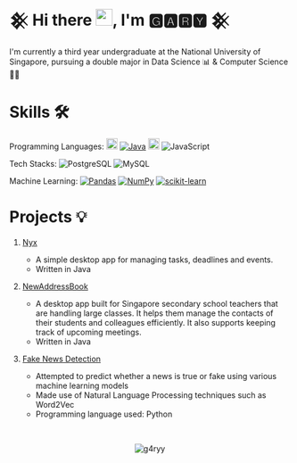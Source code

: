 # 𒆜 Hi there <img src="https://raw.githubusercontent.com/MartinHeinz/MartinHeinz/master/wave.gif" width="30px">, I'm 🅶🅰🆁🆈 𒆜 

I'm currently a third year undergraduate at the National University of Singapore, pursuing a double major in Data Science 📊 & Computer Science 👩‍💻

# Skills 🛠
Programming Languages: 
<img src="https://img.shields.io/badge/Python-FFD43B?style=for-the-badge&logo=python&logoColor=blue" height="20px"> 
[![Java](https://img.shields.io/static/v1?label=&message=Java&color=007396&logo=java&logoColor=FFFFFF)](https://docs.oracle.com/en/java/javase/14/docs/api/index.html)
<img src="https://img.shields.io/badge/C-00599C?style=for-the-badge&logo=c&logoColor=white" height="20px">
![JavaScript](https://img.shields.io/badge/-JavaScript-333333?style=flat-square&logo=javascript)

Tech Stacks:
![PostgreSQL](https://img.shields.io/badge/-PostgreSQL-336791?logoColor=FFFFFF&logo=postgresql)
![MySQL](https://img.shields.io/badge/-MySQL-2A01A5?logoColor=FFFFFF&logo=mysql)

Machine Learning:
[![Pandas](https://img.shields.io/static/v1?label=&message=pandas&color=150458&logo=pandas&logoColor=FFFFFF)](https://pandas.pydata.org/)
[![NumPy](https://img.shields.io/static/v1?label=&message=NumPy&color=013243&logo=NumPy&logoColor=FFFFFF)](https://numpy.org/)
[![scikit-learn](https://img.shields.io/static/v1?label=&message=Scikit-Learn&color=FF6417&logo=scikit-learn&logoColor=FFFFFF)](https://scikit-learn.org/)

# Projects 💡 
1. [Nyx](https://github.com/g4ryy/ip)
    * A simple desktop app for managing tasks, deadlines and events.
    * Written in Java
   
2. [NewAddressBook](https://github.com/AY2122S1-CS2103-T16-3/tp)
    * A desktop app built for Singapore secondary school teachers that are handling large classes. It helps them manage the contacts of their students and colleagues efficiently. It also supports keeping track of upcoming meetings.
    * Written in Java

3. [Fake News Detection](https://github.com/g4ryy/Fake-News-Detection)
    * Attempted to predict whether a news is true or fake using various machine learning models
    * Made use of Natural Language Processing techniques such as Word2Vec
    * Programming language used: Python
<br/>
<p align="center"> <img src="https://github-readme-stats.vercel.app/api?username=g4ryy&show_icons=true&theme=gotham" alt="g4ryy" />
 



